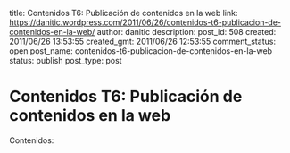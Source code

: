 title: Contenidos T6: Publicación de contenidos en la web
link: https://danitic.wordpress.com/2011/06/26/contenidos-t6-publicacion-de-contenidos-en-la-web/
author: danitic
description: 
post_id: 508
created: 2011/06/26 13:53:55
created_gmt: 2011/06/26 12:53:55
comment_status: open
post_name: contenidos-t6-publicacion-de-contenidos-en-la-web
status: publish
post_type: post

# Contenidos T6: Publicación de contenidos en la web

Contenidos: